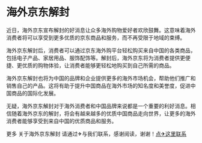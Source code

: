# 海外京东解封

近日，海外京东宣布解封的好消息让众多海外购物爱好者欢欣鼓舞。这意味着海外消费者将可以享受到更多优质的京东商品和服务，而不再受限于地域的束缚。

海外京东解封后，消费者可以通过京东海外购平台轻松购买来自中国的各类商品，包括电子产品、家居用品、服饰配饰等。解封后，海外京东将为消费者提供更便捷、更优质的购物体验，让消费者能够更轻松地购买到自己所需的商品。

海外京东解封也将为中国的品牌和企业提供更多的海外市场机会，帮助他们推广和销售自己的产品。这将有助于提升中国商品在海外市场的知名度和美誉度，促进中国商品的国际化发展。

无疑，海外京东解封对于海外消费者和中国品牌来说都是一个重要的利好消息。相信随着海外京东的解封，将会有越来越多的优质中国商品走向世界，让更多的海外消费者能够享受到来自中国的优质商品和服务。

更多 关于海外京东解封 请通过✈与我们联系，感谢阅读，谢谢！[点✈这里联系](https://a.k02.cc)